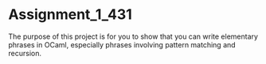# Assignment_1_431

The purpose of this project is for you to show that you can write elementary phrases in
OCaml, especially phrases involving pattern matching and recursion.